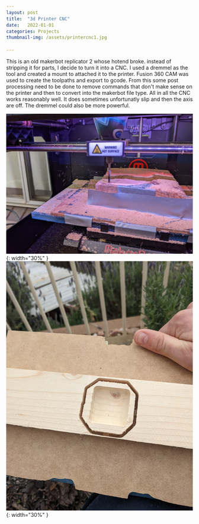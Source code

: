 ```yaml
---
layout: post
title:  "3d Printer CNC"
date:   2022-01-01
categories: Projects
thumbnail-img: /assets/printercnc1.jpg

---
```



This is an old makerbot replicator 2 whose hotend broke. instead of stripping it for parts, I decide to turn it into a CNC. I used a dremmel as the tool and created a mount to attached it to the printer. Fusion 360 CAM was used to create the toolpaths and export to gcode. From this some post processing need to be done to remove commands that don't make sense on the printer and then to convert into the makerbot file type. All in all the CNC works reasonably well. It does sometimes unfortunatly slip and then the axis are off. The dremmel could also be more powerful.

![3d Printer CNC 1](/assets/printercnc1.jpg){: width="30%" } 
![3d Printer CNC 2](/assets/printercnc2.jpg){: width="30%" } 
